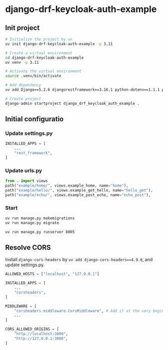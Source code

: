 # django-drf-keycloak-auth-example

## Init project

```bash
# Initialize the project by uv
uv init django-drf-keycloak-auth-example -p 3.11

# Create a virtual environment
cd django-drf-keycloak-auth-example
uv venv -p 3.11

# Activate the virtual environment
source .venv/bin/activate

# Add dependency
uv add Django==5.2.6 djangorestframework==3.16.1 python-dotenv==1.1.1 python-keycloak==5.8.1

# Create project
django-admin startproject django_drf_keycloak_auth_example .
```

## Initial configuratio

### Update settings.py

```py
INSTALLED_APPS = [
    ...
    "rest_framework",
]
```

### Update urls.py

```py
from . import views
path("example/home/", views.example_home, name="home"),
path("example/hello/", views.example_get_hello, name="hello_get"),
path("example/echo/", views.example_post_echo, name="echo_post"),
```

### Start

```bash
uv run manage.py makemigrations
uv run manage.py migrate

uv run manage.py runserver 8005
```

## Resolve CORS

Install `django-cors-headers` by `uv add django-cors-headers==4.9.0`, and update settings.py.

```py
ALLOWED_HOSTS = ["localhost", "127.0.0.1"]

INSTALLED_APPS = [
    ...
    "corsheaders",
]

MIDDLEWARE = [
    "corsheaders.middleware.CorsMiddleware", # Add it at the very beginning, before CommonMiddleware.
    ...
]

CORS_ALLOWED_ORIGINS = [
    "http://localhost:3000",
    "http://127.0.0.1:3000",
]
```